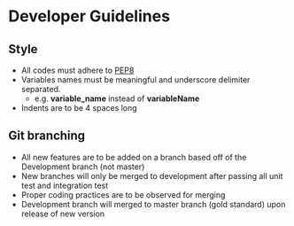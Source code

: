 # Developer Guidelines

## Style
- All codes must adhere to [PEP8](https://www.python.org/dev/peps/pep-0008/)
- Variables names must be meaningful and underscore delimiter separated. 
  - e.g. **variable_name** instead of **variableName**
- Indents are to be 4 spaces long 

## Git branching
- All new features are to be added on a branch based off of the Development branch (not master)
- New branches will only be merged to development after passing all unit test and integration test
- Proper coding practices are to be observed for merging
- Development branch will merged to master branch (gold standard) upon release of new version
